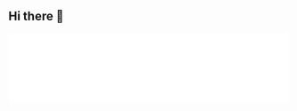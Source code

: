 ## Hi there 👋

<p align="center">
  <img src="https://raw.githubusercontent.com/rpokman/rpokman/main/github-metrics.svg" alt="Langages les plus utilisés">
</p>
